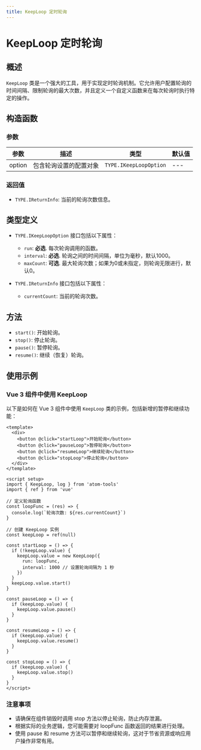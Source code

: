 ```yaml
---
title: KeepLoop 定时轮询
---
```


# KeepLoop 定时轮询

## 概述

`KeepLoop` 类是一个强大的工具，用于实现定时轮询机制。它允许用户配置轮询的时间间隔、限制轮询的最大次数，并且定义一个自定义函数来在每次轮询时执行特定的操作。

## 构造函数

### 参数

| 参数   | 描述                   | 类型                   | 默认值 |
| ------ | ---------------------- | ---------------------- | ------ |
| option | 包含轮询设置的配置对象 | `TYPE.IKeepLoopOption` | ---    |

### 返回值

- `TYPE.IReturnInfo`: 当前的轮询次数信息。

## 类型定义

- `TYPE.IKeepLoopOption` 接口包括以下属性：

  - `run`: **必选**. 每次轮询调用的函数。
  - `interval`: **必选**. 轮询之间的时间间隔，单位为毫秒，默认1000。
  - `maxCount`: **可选**. 最大轮询次数；如果为0或未指定，则轮询无限进行，默认0。

- `TYPE.IReturnInfo` 接口包括以下属性：
  - `currentCount`: 当前的轮询次数。

## 方法

- `start()`: 开始轮询。
- `stop()`: 停止轮询。
- `pause()`: 暂停轮询。
- `resume()`: 继续（恢复）轮询。

## 使用示例

### Vue 3 组件中使用 KeepLoop

以下是如何在 Vue 3 组件中使用 `KeepLoop` 类的示例，包括新增的暂停和继续功能：

```vue
<template>
  <div>
    <button @click="startLoop">开始轮询</button>
    <button @click="pauseLoop">暂停轮询</button>
    <button @click="resumeLoop">继续轮询</button>
    <button @click="stopLoop">停止轮询</button>
  </div>
</template>

<script setup>
import { KeepLoop, log } from 'atom-tools'
import { ref } from 'vue'

// 定义轮询函数
const loopFunc = (res) => {
  console.log(`轮询次数: ${res.currentCount}`)
}

// 创建 KeepLoop 实例
const keepLoop = ref(null)

const startLoop = () => {
  if (!keepLoop.value) {
    keepLoop.value = new KeepLoop({
      run: loopFunc,
      interval: 1000 // 设置轮询间隔为 1 秒
    })
  }
  keepLoop.value.start()
}

const pauseLoop = () => {
  if (keepLoop.value) {
    keepLoop.value.pause()
  }
}

const resumeLoop = () => {
  if (keepLoop.value) {
    keepLoop.value.resume()
  }
}

const stopLoop = () => {
  if (keepLoop.value) {
    keepLoop.value.stop()
  }
}
</script>
```

### 注意事项

- 请确保在组件销毁时调用 stop 方法以停止轮询，防止内存泄漏。
- 根据实际的业务逻辑，您可能需要对 loopFunc 函数返回的结果进行处理。
- 使用 pause 和 resume 方法可以暂停和继续轮询，这对于节省资源或响应用户操作非常有用。
